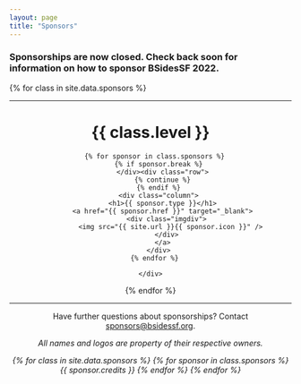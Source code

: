 ```yaml
---
layout: page
title: "Sponsors"
---
```


<h3>Sponsorships are now closed. Check back soon for information on how to sponsor BSidesSF 2022.</h3>

{% for class in site.data.sponsors %}

  <hr style="margin-bottom: 5px">
  <div style="text-align: center;" class="sponsors {{ class.class }}">
    <h1>{{ class.level }}</h1>
    <div class="row">

      {% for sponsor in class.sponsors %}
        {% if sponsor.break %}
          </div><div class="row">
          {% continue %}
        {% endif %}
        <div class="column">
          <h1>{{ sponsor.type }}</h1>
          <a href="{{ sponsor.href }}" target="_blank">
            <div class="imgdiv">
              <img src="{{ site.url }}{{ sponsor.icon }}" />
            </div>
          </a>
        </div>
      {% endfor %}

    </div>

  </div>
{% endfor %}

<hr style="margin-bottom: 5px">

<center>
  <p>
    Have further questions about sponsorships? Contact <a href="mailto:sponsors@bsidessf.org">sponsors@bsidessf.org</a>.
  </p>
  <p>
    <em>All names and logos are property of their respective owners.</em>
  </p>
  <p>
    <em>
      {% for class in site.data.sponsors %}
        {% for sponsor in class.sponsors %}
          {{ sponsor.credits }}
        {% endfor %}
      {% endfor %}
    </em>
  </p>
</center>
